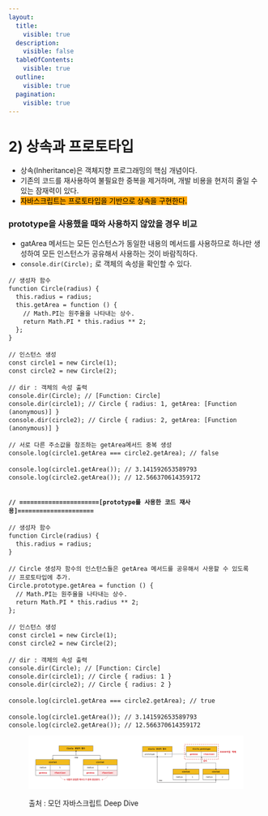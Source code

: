 ```yaml
---
layout:
  title:
    visible: true
  description:
    visible: false
  tableOfContents:
    visible: true
  outline:
    visible: true
  pagination:
    visible: true
---
```


# 2) 상속과 프로토타입

* 상속(Inheritance)은 객체지향 프로그래밍의 핵심 개념이다.
* 기존의 코드를 재사용하여 불필요한 중복을 제거하며, 개발 비용을 현저히 줄일 수 있는 잠재력이 있다.
* <mark style="background-color:orange;">자바스크립트는 프로토타입을 기반으로 상속을 구현한다.</mark>

### prototype을 사용했을 때와 사용하지 않았을 경우 비교

* gatArea 메서드는 모든 인스턴스가 동일한 내용의 메서드를 사용하므로 하나만 생성하여 모든 인스턴스가 공유해서 사용하는 것이 바람직하다.
* `console.dir(Circle);` 로 객체의 속성을 확인할 수 있다.

<pre class="language-javascript"><code class="lang-javascript">// 생성자 함수
function Circle(radius) {
  this.radius = radius;
  this.getArea = function () {
    // Math.PI는 원주율을 나타내는 상수.
    return Math.PI * this.radius ** 2;
  };
}

// 인스턴스 생성
const circle1 = new Circle(1); 
const circle2 = new Circle(2);

// dir : 객체의 속성 출력
console.dir(Circle); // [Function: Circle]
console.dir(circle1); // Circle { radius: 1, getArea: [Function (anonymous)] }
console.dir(circle2); // Circle { radius: 2, getArea: [Function (anonymous)] }

// 서로 다른 주소값을 참조하는 getArea메서드 중복 생성
console.log(circle1.getArea === circle2.getArea); // false

console.log(circle1.getArea()); // 3.141592653589793
console.log(circle2.getArea()); // 12.566370614359172


<strong>// ======================[prototype를 사용한 코드 재사용]=====================
</strong>
// 생성자 함수
function Circle(radius) {
  this.radius = radius;
}

// Circle 생성자 함수의 인스턴스들은 getArea 메서드를 공유해서 사용할 수 있도록 
// 프로토타입에 추가.
Circle.prototype.getArea = function () {
  // Math.PI는 원주율을 나타내는 상수.
  return Math.PI * this.radius ** 2;
};

// 인스턴스 생성
const circle1 = new Circle(1); 
const circle2 = new Circle(2); 

// dir : 객체의 속성 출력
console.dir(Circle); // [Function: Circle]
console.dir(circle1); // Circle { radius: 1 } 
console.dir(circle2); // Circle { radius: 2 } 

console.log(circle1.getArea === circle2.getArea); // true

console.log(circle1.getArea()); // 3.141592653589793
console.log(circle2.getArea()); // 12.566370614359172
</code></pre>

<figure><img src="../../.gitbook/assets/Group 2 (4).png" alt=""><figcaption><p>출처 : 모던 자바스크립트 Deep Dive</p></figcaption></figure>

